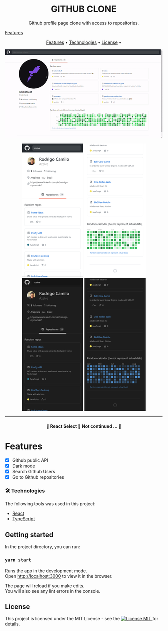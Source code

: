 <h1 align="center">
<br>
  GITHUB CLONE
</h1>

<p align="center">Github profile page clone with access to repositories.</p>

[Features](#-features)

<p align="center">
 <a href="https://github.com/Azelve/github-clone#-features">Features</a> •
 <a href="https://github.com/Azelve/github-clone#-tech">Technologies</a> • 
 <a href="https://github.com/Azelve/github-clone#-licenca">License</a> • 
</p>

<p align="center">
  <img src="assets/readme/github-clone.gif"/>
</p>

<div align="center">
  <img src="/assets/readme/mobile-version-01.png" alt="Mobile Version" height="425">
  <img src="/assets/readme/mobile-version-02.png" alt="Mobile Version" height="425">
  <img src="/assets/readme/mobile-dark-02.png" alt="Dark Mode" height="425">
  <img src="/assets/readme/mobile-dark-01.png" alt="Dark Mode" height="425">
</div>

<hr />

<h4 align="center"> 
	🚧  React Select 🚀 Not continued ...  🚧
</h4> 

# Features <a id="-features"></a>

- [x] Github public API
- [x] Dark mode
- [x] Search Github Users
- [x] Go to Github repositories

### 🛠 Technologies <a id="-tech"></a>

The following tools was used in this project:
- [React](https://www.reactjs.org/)
- [TypeScript](https://www.typescriptlang.org/)

## Getting started <a id="-start"></a>

In the project directory, you can run:

### `yarn start`

Runs the app in the development mode.<br />
Open [http://localhost:3000](http://localhost:3000) to view it in the browser.

The page will reload if you make edits.<br />
You will also see any lint errors in the console.

## License <a id="-license"></a>

<p>
	This project is licensed under the MIT License - see the  
  <a href="LICENSE">
    <img src="https://img.shields.io/badge/License-MIT-blue.svg" alt="License MIT">
  </a>
	for details.
</p>
